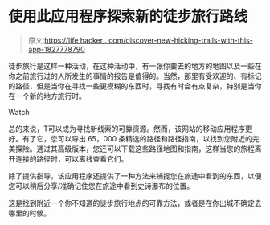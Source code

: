 # 使用此应用程序探索新的徒步旅行路线

> 原文:[https://life hacker . com/discover-new-hicking-trails-with-this-app-1827778790](https://lifehacker.com/discover-new-hiking-trails-with-this-app-1827778790)

徒步旅行是这样一种活动，在这种活动中，有一张你要去的地方的地图以及一些在你之前旅行过的人所发生的事情的报告是值得的。当然，那里有受欢迎的、有标记的路径，但是当你在寻找一些更模糊的东西时，寻找有时会有点复杂，特别是当你在一个新的地方旅行时。

Watch

总的来说，T可以成为寻找新线索的可靠资源。然而，该网站的移动应用程序更好。有了它，您可以导出 65，000 条精选的路径和路径指南，以找到您附近的完美探险。通过其高级版本，您还可以下载这些路径地图和指南，这样当您的旅程离开连接的路径时，可以离线查看它们。

除了提供指导，该应用程序还提供了一种方法来捕捉您在旅途中看到的东西，以便您可以稍后分享/准确记住您在旅途中看到史诗瀑布的位置。

这是找到附近一个你不知道的徒步旅行地点的可靠方法，或者是在你出城不确定去哪里的时候。